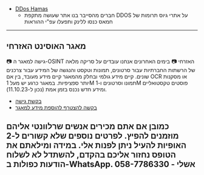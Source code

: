 - [DDos Hamas](<https://fuck-hamas.com/>)
  - חברים מהסייבר בנו אתר שעושה מתקפת DDOS על אתרי גיוס תרומות של חמאס כנסו ללינק ותפעלו עפ"י ההוראות

---

## מאגר האוסינט האזרחי

📷 גישה למאגר ה-OSINT האזרחי 📷
בימים האחרונים אנחנו עובדים על סריקה מלאה של הרשתות החברתיות עבור סרטונים, תמונות וטקסט והנגשה של המידע עבור צרכנים שונים.
קיים מידע גולמי ובחלק מהמאגר קיים מידע מעובד, בין אם OCR או מסקנות יותר ספציפיות.
במאגר כרגע יש מעל 1M תמונו וסרטונים ו-1M פוסטים טקסטואליים ומידע חדש נכנס בזמן אמת (נכון ל-11.10.23).

- [בקשת גישה](<https://forms.gle/bD8HnL5zPQ5xxWPY7>)
- [בקשה להצטרף להוספת מידע למאגר](<https://forms.gle/kW9SasRGpavT3zt37>)

כמובן אם אתם מכירים אנשים שרלוונטי אליהם מוזמנים להפיץ.
לפרטים נוספים שלא קשורים ל-2 האופיות להעיל ניתן לפנות אלי.
במידה ומילאתם את הטופס נחזור אליכם בהקדם, להשתדל לא לשלוח הודעות כפולות ב-WhatsApp.
אשלי - 058-7786330
---
